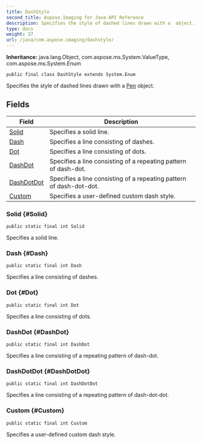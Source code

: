 ```yaml
---
title: DashStyle
second_title: Aspose.Imaging for Java API Reference
description: Specifies the style of dashed lines drawn with a  object.
type: docs
weight: 37
url: /java/com.aspose.imaging/dashstyle/
---
```

**Inheritance:**
java.lang.Object, com.aspose.ms.System.ValueType, com.aspose.ms.System.Enum
```
public final class DashStyle extends System.Enum
```

Specifies the style of dashed lines drawn with a [Pen](../../com.aspose.imaging/pen) object.
## Fields

| Field | Description |
| --- | --- |
| [Solid](#Solid) | Specifies a solid line. |
| [Dash](#Dash) | Specifies a line consisting of dashes. |
| [Dot](#Dot) | Specifies a line consisting of dots. |
| [DashDot](#DashDot) | Specifies a line consisting of a repeating pattern of dash-dot. |
| [DashDotDot](#DashDotDot) | Specifies a line consisting of a repeating pattern of dash-dot-dot. |
| [Custom](#Custom) | Specifies a user-defined custom dash style. |
### Solid {#Solid}
```
public static final int Solid
```


Specifies a solid line.

### Dash {#Dash}
```
public static final int Dash
```


Specifies a line consisting of dashes.

### Dot {#Dot}
```
public static final int Dot
```


Specifies a line consisting of dots.

### DashDot {#DashDot}
```
public static final int DashDot
```


Specifies a line consisting of a repeating pattern of dash-dot.

### DashDotDot {#DashDotDot}
```
public static final int DashDotDot
```


Specifies a line consisting of a repeating pattern of dash-dot-dot.

### Custom {#Custom}
```
public static final int Custom
```


Specifies a user-defined custom dash style.

